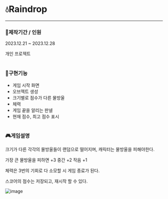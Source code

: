 # 💧Raindrop  

---

### 📆제작기간 / 인원
2023.12.21 ~ 2023.12.28  

개인 프로젝트
<br></br>
### 📌구현기능
- 게임 시작 화면
- 오브젝트 생성
- 크기별로 점수가 다른 물방울
- 체력
- 게임 끝을 알리는 판넬
- 현재 점수, 최고 점수 표시
<br></br>
### 🎮게임설명
크기가 다른 각각의 물방울들이 랜덤으로 떨어지며, 캐릭터는 물방울을 피해야한다.  

가장 큰 물방울을 피하면 +3 중간 +2 작음 +1  

체력은 3번의 기회로 다 소모할 시 게임 종료가 된다.  

스코어의 점수는 저장되고, 재시작 할 수 있다. 

![image](https://github.com/leeseohyun02/Raindrop/assets/78461967/4d1d412a-321e-46bc-ba70-8b6e2a9b4301)
